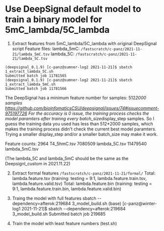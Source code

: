 # Use DeepSignal default model to train a binary model for 5mC_lambda/5C_lambda
1. Extract features from 5mC_lambda/5C_lambda with original DeepSignal script
Feature files:
lambda_5mC: `/fastscratch/c-panz/2021-11-21/lambda_5mC.tsv`
lambda_5C: `/fastscratch/c-panz/2021-11-21/lambda_5C.tsv`
```shell
(deepsignal_0.1.9) [c-panz@sumner-log2 2021-11-21]$ sbatch 1_extract_lambda_5C.sh
Submitted batch job 11781565
(deepsignal_0.1.9) [c-panz@sumner-log2 2021-11-21]$ sbatch 1_extract_lambda_5mC.sh
Submitted batch job 11781566
```

The DeepSignal has a minimum feature number for samples: 512*2000 samples
https://github.com/bioinfomaticsCSU/deepsignal/issues/74#issuecomment-975197726
For the accuracy is 0 issue, the training process checks the model paramters after trainng every batch_size*display_step samples. So I guess the training data you used has less than 512*2000 samples, which makes the training process didn't check the current best model paramters. Trying a smaller display_step and/or a smaller batch_size may make it work.

Feature counts:
2964 T4_5hmC.tsv
7080509 lambda_5C.tsv
11479540 lambda_5mC.tsv

(The lambda_5C and lambda_5mC should be the same as the Deepsignl_custom in 2021.11.22)

2. Extract formal features
`/fastscratch/c-panz/2021-11-21/formal/`
Total: lambda.feature.tsv (training: testing = 9:1, lambda.feature.train.tsv, lambda.feature.valid.tsv)
Total: lambda.feature.bin (training: testing = 9:1, lambda.feature.train.bin, lambda.feature.valid.bin)

3. Traing the model with full features
sbatch --dependency=afterok:219684 3_model_build.sh
(base) [c-panz@winter-log1 2021-11-21]$ sbatch --dependency=afterok:219684 3_model_build.sh
Submitted batch job 219685

4. Train the model with least feature numbers (test.sh)